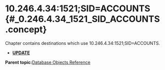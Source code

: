 # 10.246.4.34:1521;SID=ACCOUNTS {#_0.246.4.34_1521_SID_ACCOUNTS .concept}

Chapter contains destinations which use 10.246.4.34:1521;SID=ACCOUNTS.

-   **[UPDATE](../../../crossref/dbo/dboRef/Group_Id160.md)**  


**Parent topic:**[Database Objects Reference](../../../crossref/dbo/dboRef/DBO_ref.md)

